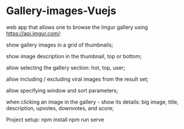 # Gallery-images-Vuejs

web app that allows one to browse the Imgur gallery using https://api.imgur.com/:
 
show gallery images in a grid of thumbnails;

show image description in the thumbnail, top or bottom;

allow selecting the gallery section: hot, top, user;

allow including / excluding viral images from the result set;

allow specifying window and sort parameters;

when clicking an image in the gallery - show its details: big image, title, description, upvotes, downvotes, and score;

Project setup:
npm install
npm run serve
